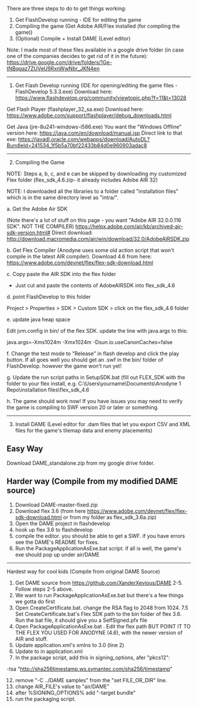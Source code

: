 There are three steps to do to get things working:

1. Get FlashDevelop running - IDE for editing the game
2. Compiling the game (Get Adobe AIR/Flex installed (for compiling the game))
3. (Optional) Compile + Install DAME (Level editor)

Note: I made most of these files available in a google drive folder (in case one of the companies decides to get rid of it in the future): https://drive.google.com/drive/folders/1Ge-tNBqgaz7ZUVeU9RxnWwNbr_JKN4en

----------
1. Get Flash Develop running (IDE for opening/editing the game files - FlashDevelop 5.3.3.exe)
Download here: https://www.flashdevelop.org/community/viewtopic.php?f=11&t=13028

Get Flash Player (flashplayer_32_sa.exe)
Download here: https://www.adobe.com/support/flashplayer/debug_downloads.html

Get Java (jre-8u241-windows-i586.exe)
You want the "Windows Offline" version here: https://java.com/en/download/manual.jsp
Direct link to that exe: https://javadl.oracle.com/webapps/download/AutoDL?BundleId=241534_1f5b5a70bf22433b84d0e960903adac8


---------------------
2. Compiling the Game

NOTE: Steps a, b, c, and e can be skipped by downloading my customized Flex folder (flex_sdk_4.6.zip- it already includes Adobe AIR 32)

NOTE: I downloaded all the libraries to a folder called "installation files"  which is in the same directory level as "intra/".

a. Get the Adobe Air SDK 

(Note there's a lot of stuff on this page - you want "Adobe AIR 32.0.0.116 SDK". NOT THE COMPILER)
https://helpx.adobe.com/air/kb/archived-air-sdk-version.html#
Direct download: http://download.macromedia.com/air/win/download/32.0/AdobeAIRSDK.zip


b. Get Flex Compiler (Anodyne uses some old action script that won't compile in the latest AIR compiler). Download 4.6 from here:
https://www.adobe.com/devnet/flex/flex-sdk-download.html

c. Copy paste the AIR SDK into the flex folder

- Just cut and paste the contents of AdobeAIRSDK into flex_sdk_4.6 

d. point FlashDevelop to this folder

Project > Properties > SDK > Custom SDK > click on the flex_sdk_4.6 folder

e. update java heap space

Edit jvm.config in bin/ of the flex SDK. update the line with java.args to this:

java.args=-Xms1024m -Xmx1024m -Dsun.io.useCanonCaches=false

f. Change the test mode to "Release" in flash develop and click the play button. If all goes well you should get an .swf in the bin/ folder of FlashDevelop. however the game won't run yet!

g. Update the run script paths in SetupSDK.bat (fill out FLEX_SDK with the folder to your flex install, e.g. C:\Users\yourname\Documents\Anodyne 1 Repo\installation files\flex_sdk_4.6

h. The game should work now! If you have issues you may need to verify the game is compiling to SWF version 20 or later or something.

----------
3. Install DAME (Level editor for .dam files that let you export CSV and XML files for the game's tilemap data and enemy placements)

Easy Way
--------
Download DAME_standalone.zip from my google drive folder.

Harder way (Compile from my modified DAME source)
---------- 

1. Download DAME-master-fixed.zip
2. Download flex 3.6 (from here https://www.adobe.com/devnet/flex/flex-sdk-download.html or from my folder as flex_sdk_3.6a.zip)
3. Open the DAME project in flashdevelop
4. hook up flex 3.6 to flashdevelop
5. compile the editor. you should be able to get a SWF. if you have errors see the DAME's README for fixes.
6. Run the PackageApplicationAsExe.bat script. if all is well, the game's exe should pop up under air/DAME 

---------------
Hardest way for cool kids (Compile from original DAME Source)

1. Get DAME source from 
https://github.com/XanderXevious/DAME
2-5. Follow steps 2-5 above.
6. We want to run PackageApplicationAsExe.bat but there's a few things we gotta do first
7. Open CreateCertificate.bat. change the RSA flag to 2048 from 1024. 
7.5 Set CreateCertificate.bat's Flex SDK path to the bin folder of flex 3.6. Run the bat file, it should give you a SelfSigned.pfx file
8. Open PackageApplicationAsExe.bat . Edit the flex path BUT POINT IT TO THE FLEX YOU USED FOR ANODYNE (4.6), with the newer version of AIR and stuff.
9. Update application.xml's xmlns to 3.0 (line 2)
10. Update <version> to <versionNumber> in application.xml
11. In the package script, add this in signing_options, afer "pkcs12":

-tsa "http://sha256timestamp.ws.symantec.com/sha256/timestamp"

12. remove "-C ../DAME samples" from the "set FILE_OR_DIR" line.
13. change AIR_FILE's value to "air/DAME"
14. after %SIGNING_OPTIONS% add "-target bundle"
15. run the packaging script. 
